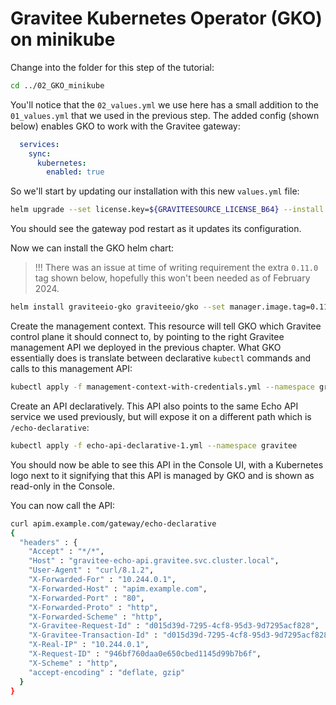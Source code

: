 # Gravitee Kubernetes Operator (GKO) on minikube

Change into the folder for this step of the tutorial:

```sh
cd ../02_GKO_minikube
```

You'll notice that the `02_values.yml` we use here has a small addition to the `01_values.yml` that we used in the previous step. The added config (shown below) enables GKO to work with the Gravitee gateway:

```yaml
  services:
    sync:
      kubernetes:
        enabled: true
```

So we'll start by updating our installation with this new `values.yml` file:

```sh
helm upgrade --set license.key=${GRAVITEESOURCE_LICENSE_B64} --install gravitee-apim graviteeio/apim -f 02_values.yml --namespace gravitee
```

You should see the gateway pod restart as it updates its configuration.

Now we can install the GKO helm chart:

> !!! There was an issue at time of writing requirement the extra `0.11.0` tag shown below, hopefully this won't been needed as of February 2024.

```sh
helm install graviteeio-gko graviteeio/gko --set manager.image.tag=0.11.0 --namespace gravitee
```

Create the management context. This resource will tell GKO which Gravitee control plane it should connect to, by pointing to the right Gravitee management API we deployed in the previous chapter. What GKO essentially does is translate between declarative `kubectl` commands and calls to this management API:

```sh
kubectl apply -f management-context-with-credentials.yml --namespace gravitee
```

Create an API declaratively. This API also points to the same Echo API service we used previously, but will expose it on a different path which is `/echo-declarative`:

```sh
kubectl apply -f echo-api-declarative-1.yml --namespace gravitee
```

You should now be able to see this API in the Console UI, with a Kubernetes logo next to it signifying that this API is managed by GKO and is shown as read-only in the Console. 

You can now call the API:

```sh
curl apim.example.com/gateway/echo-declarative
{
  "headers" : {
    "Accept" : "*/*",
    "Host" : "gravitee-echo-api.gravitee.svc.cluster.local",
    "User-Agent" : "curl/8.1.2",
    "X-Forwarded-For" : "10.244.0.1",
    "X-Forwarded-Host" : "apim.example.com",
    "X-Forwarded-Port" : "80",
    "X-Forwarded-Proto" : "http",
    "X-Forwarded-Scheme" : "http",
    "X-Gravitee-Request-Id" : "d015d39d-7295-4cf8-95d3-9d7295acf828",
    "X-Gravitee-Transaction-Id" : "d015d39d-7295-4cf8-95d3-9d7295acf828",
    "X-Real-IP" : "10.244.0.1",
    "X-Request-ID" : "946bf760daa0e650cbed1145d99b7b6f",
    "X-Scheme" : "http",
    "accept-encoding" : "deflate, gzip"
  }
}
```
